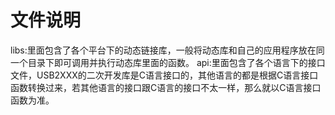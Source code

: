 文件说明
=====
libs:里面包含了各个平台下的动态链接库，一般将动态库和自己的应用程序放在同一个目录下即可调用并执行动态库里面的函数。
api:里面包含了各个语言下的接口文件，USB2XXX的二次开发库是C语言接口的，其他语言的都是根据C语言接口函数转换过来，若其他语言的接口跟C语言的接口不太一样，那么就以C语言接口函数为准。